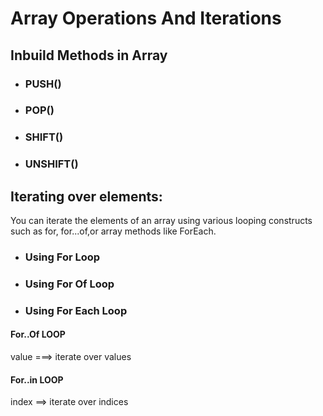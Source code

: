 # Array Operations And Iterations

## Inbuild Methods in Array

- ### PUSH()
- ### POP()
- ### SHIFT()
- ### UNSHIFT()

## Iterating over elements:
You can iterate the elements of an array using various looping constructs such as for, for...of,or array methods like ForEach.

- ### Using For Loop
- ### Using For Of Loop
- ### Using For Each Loop

#### For..Of LOOP 
 value ===> iterate over values

#### For..in LOOP
index ==> iterate over indices
